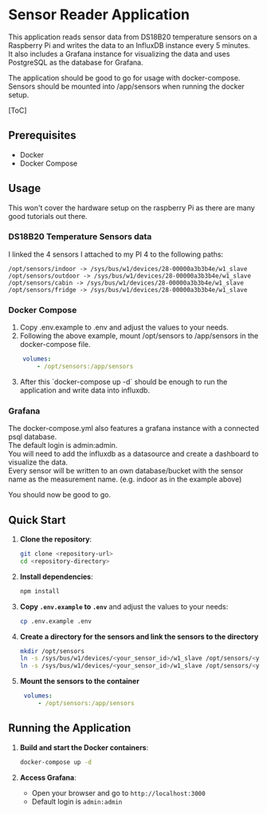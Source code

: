 # Sensor Reader Application

This application reads sensor data from DS18B20 temperature sensors on a Raspberry Pi and writes the data to an InfluxDB instance every 5 minutes.   
It also includes a Grafana instance for visualizing the data and uses PostgreSQL as the database for Grafana.  
  

The application should be good to go for usage with docker-compose. 
Sensors should be mounted into /app/sensors when running the docker setup. 

[ToC]

## Prerequisites

- Docker
- Docker Compose

## Usage

This won't cover the hardware setup on the raspberry Pi as there are many good tutorials out there.

### DS18B20 Temperature Sensors data

I linked the 4 sensors I attached to my PI 4 to the following paths:

`/opt/sensors/indoor -> /sys/bus/w1/devices/28-00000a3b3b4e/w1_slave`  
`/opt/sensors/outdoor -> /sys/bus/w1/devices/28-00000a3b3b4e/w1_slave`  
`/opt/sensors/cabin -> /sys/bus/w1/devices/28-00000a3b3b4e/w1_slave`  
`/opt/sensors/fridge -> /sys/bus/w1/devices/28-00000a3b3b4e/w1_slave`

### Docker Compose

1. Copy .env.example to .env and adjust the values to your needs.
2. Following the above example, mount /opt/sensors to /app/sensors in the docker-compose file.

```yaml
    volumes:
        - /opt/sensors:/app/sensors
```  

3. After this ´docker-compose up -d´ should be enough to run the application and write data into influxdb.

### Grafana

The docker-compose.yml also features a grafana instance with a connected psql database.  
The default login is admin:admin.  
You will need to add the influxdb as a datasource and create a dashboard to visualize the data.  
Every sensor will be written to an own database/bucket with the sensor name as the measurement name.
(e.g. indoor as in the example above)

You should now be good to go.

## Quick Start

1. **Clone the repository**:
    ```sh
    git clone <repository-url>
    cd <repository-directory>
    ```

2. **Install dependencies**:
    ```sh
    npm install
    ```

3. **Copy `.env.example` to `.env`** and adjust the values to your needs:
    ```sh
    cp .env.example .env
    ```

4. **Create a directory for the sensors and link the sensors to the directory**
    ```sh
    mkdir /opt/sensors
    ln -s /sys/bus/w1/devices/<your_sensor_id>/w1_slave /opt/sensors/<your_sensor_bucket_name>
    ln -s /sys/bus/w1/devices/<your_sensor_id>/w1_slave /opt/sensors/<your_sensor_bucket_name>
    ```
   
5. **Mount the sensors to the container**
   ```yaml
    volumes:
        - /opt/sensors:/app/sensors
   ```  

## Running the Application

1. **Build and start the Docker containers**:
    ```sh
    docker-compose up -d
    ```

2. **Access Grafana**:
   - Open your browser and go to `http://localhost:3000`
   - Default login is `admin:admin`

